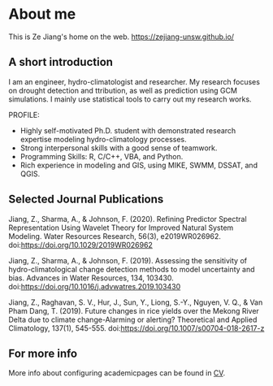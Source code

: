 
# About me
This is Ze Jiang's home on the web. https://zejiang-unsw.github.io/

## A short introduction
I am an engineer, hydro-climatologist and researcher. My research focuses on drought detection and ttribution, as well as prediction using GCM simulations. I mainly use statistical tools to carry out my research works.

PROFILE:

* Highly self-motivated Ph.D. student with demonstrated research expertise modeling hydro-climatology processes. 
* Strong interpersonal skills with a good sense of teamwork.
* Programming Skills: R, C/C++, VBA, and Python.
* Rich experience in modeling and GIS, using MIKE, SWMM, DSSAT, and QGIS.


## Selected Journal Publications
Jiang, Z., Sharma, A., & Johnson, F. (2020). Refining Predictor Spectral Representation Using Wavelet Theory for Improved Natural System Modeling. Water Resources Research, 56(3), e2019WR026962. doi:https://doi.org/10.1029/2019WR026962

Jiang, Z., Sharma, A., & Johnson, F. (2019). Assessing the sensitivity of hydro-climatological change detection methods to model uncertainty and bias. Advances in Water Resources, 134, 103430. doi:https://doi.org/10.1016/j.advwatres.2019.103430

Jiang, Z., Raghavan, S. V., Hur, J., Sun, Y., Liong, S.-Y., Nguyen, V. Q., & Van Pham Dang, T. (2019). Future changes in rice yields over the Mekong River Delta due to climate change-Alarming or alerting? Theoretical and Applied Climatology, 137(1), 545-555. doi:https://doi.org/10.1007/s00704-018-2617-z


## For more info
More info about configuring academicpages can be found in [CV](https://zejiang-unsw.github.io/cv/).


